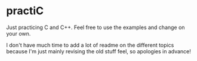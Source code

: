 # practiC

Just practicing C and C++. Feel free to use the examples and change on your own.

I don't have much time to add a lot of readme on the different topics because I'm just mainly revising the old stuff feel, so apologies in advance! 
